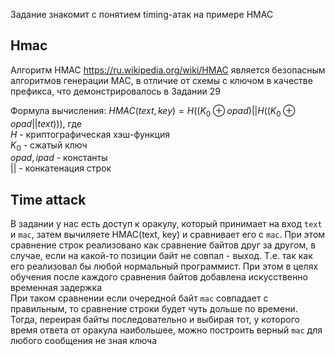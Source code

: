 Задание знакомит с понятием timing-атак на примере HMAC

## Hmac
Алгоритм HMAC https://ru.wikipedia.org/wiki/HMAC является безопасным алгоритмов генерации MAC, в отличие от схемы с ключом в качестве префикса, что демонстрировалось в Задании 29

Формула вычисления:
$HMAC(text, key) = H((K_0 \oplus opad)||H((K_0 \oplus opad || text)))$, где  
$H$ - криптографическая хэш-функция  
$K_0$ - сжатый ключ  
$opad, ipad$ - константы  
$||$ - конкатенация строк  


## Time attack
В задании у нас есть доступ к оракулу, который принимает на вход `text` и `mac`, затем вычиляете HMAC(text, key) и сравнивает его с `mac`.
При этом сравнение строк реализовано как сравнение байтов друг за другом, в случае, если на какой-то позиции байт не совпал - выход. Т.е. так как его реализовал бы любой нормальный программист.
При этом в целях обучения после каждого сравнения байтов добавлена искусственно временная задержка  
При таком сравнении если очередной байт `mac` совпадает с правильным, то сравнение строки будет чуть дольше по времени.
Тогда, переирая байты последовательно и выбирая тот, у которого время ответа от оракула наибольшее, можно построить верный `mac` для любого сообщения не зная ключа
